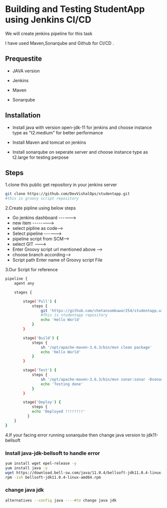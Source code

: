 # Building and Testing StudentApp using Jenkins CI/CD

We will create jenkins pipeline  for this task 

I have used Maven,Sonarqube and Github for CI/CD .
 


## Prequestite

- JAVA version  

- Jenkins

- Maven 

- Sonarqube  
 
## Installation

- Install java with version open-jdk-11 for jenkins and choose instance type as "t2.medium" for better performance

- Install Maven and tomcat on jenkins

- Install sonarqube on seperate server and choose instance type as t2.large for testing perpose


## Steps

1.clone this public get repository in your jenkins server
```bash
git clone https://github.com/DevVishalOps/studentapp.git
#this is groovy script repository 
```

2.Create pipline using below steps
    
- Go jenkins dashboard ------> 
- new item --------> 
- select pipline as code--> 
- Select pipeline ------> 
- pipeline script from SCM-->
- select GIT ---> 
- Enter Groovy script url mentioned above --> 
- choose branch according--> 
- Script path Enter name of Groovy script File

3.Our Script for reference 
```bash
pipeline {
    agent any

    stages {

        stage('Pull') {
            steps {
                git 'https://github.com/chetansomkuwar254/studentapp.ui.git' 
                #This is studentapp repository 
                echo 'Hello World'
            }
        }

        stage('Build') {
            steps {
                sh '/opt/apache-maven-3.6.3/bin/mvn clean package'
                echo 'Hello World'
            }
        }

        stage('Test') {
            steps {
                sh '/opt/apache-maven-3.6.3/bin/mvn sonar:sonar -Dsonar.projectKey=studentapp-ui -Dsonar.host.url=http://52.66.207.203:9000 -Dsonar.login=75df1c9e34a0449ff40447fe08bd4b8424396605'
                echo 'Testing done'
            }
        } 

        stage('Deploy') {
            steps {
            echo 'Deployed !!!!!!!!'
          }
    }
}
```

4.If your facing error running sonarqube then change java version to jdk11-bellsoft

### Install java-jdk-bellsoft to handle error
```bash
yum install wget epel-release -y
yum install java -y
wget https://download.bell-sw.com/java/11.0.4/bellsoft-jdk11.0.4-linux-amd64.rpm
rpm -ivh bellsoft-jdk11.0.4-linux-amd64.rpm
```

### change java jdk
```bash 
alternatives --config java ----#to change java jdk 
```
